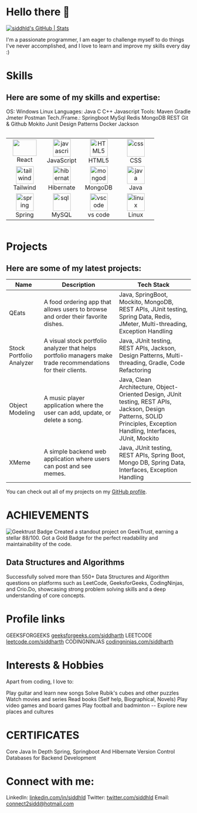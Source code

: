 # Hello there 👋

[![siddhld's GitHub | Stats](https://stats.quine.sh/siddhld/github?theme=dark)](https://quine.sh?utm_source=widgets&utm_campaign=siddhld)

I'm a passionate programmer, I am eager to challenge myself to do things I've never accomplished, and I love to learn and improve my skills every day :)




# Skills
## Here are some of my skills and expertise:

OS: Windows Linux
Languages: Java C C++ Javascript
Tools: Maven Gradle Jmeter Postman
Tech./Frame.: Springboot MySql Redis
MongoDB REST Git & Github Mokito
Junit Design Patterns Docker Jackson

<div style="display: flex; align-items: flex-start; align: center">
<table align="center">
  <tr>
    <td align="center" width="85">
        <img src="https://skillicons.dev/icons?i=react" width="65" height="45" />
      <br>React
    </td>
    <td align="center" width="85">
        <img src="https://skillicons.dev/icons?i=javascript" width="48" height="48" alt="javascript" />
      <br>JavaScript
    </td>
    <td align="center" width="85">
        <img src="https://skillicons.dev/icons?i=html" width="48" height="48" alt="HTML5" />
      <br>HTML5
    </td>
    <td align="center" width="85">
        <img src="https://skillicons.dev/icons?i=css" width="48" height="48" alt="css" />
      <br>CSS
    </td>
  </tr>
  <tr>
    <td align="center" width="85">
        <img src="https://skillicons.dev/icons?i=tailwind" width="48" height="48" alt="tailwind" />
      <br>Tailwind
    </td>
    <td align="center" width="85">
        <img src="https://skillicons.dev/icons?i=hibernate" width="48" height="48" alt="hibernate" />
      <br>Hibernate
    </td>
    <td align="center" width="85">
        <img src="https://skillicons.dev/icons?i=mongodb" width="48" height="48" alt="mongodb" />
      <br>MongoDB
    </td>
    <td align="center" width="85">
        <img src="https://skillicons.dev/icons?i=java" width="48" height="48" alt="java" />
      <br>Java
    </td>
  </tr>
  <tr>
    <td align="center" width="85">
        <img src="https://skillicons.dev/icons?i=spring" width="48" height="48" alt="spring" />
      <br>Spring
    </td>
    <td align="center" width="85">
        <img src="https://skillicons.dev/icons?i=mysql" width="48" height="48" alt="sql" />
      <br>MySQL
    </td>
    <td align="center" width="85">
        <img src="https://skillicons.dev/icons?i=vscode" width="48" height="48" alt="vscode" />
      <br>vs code
    </td>
    <td align="center" width="85">
        <img src="https://skillicons.dev/icons?i=linux" width="48" height="48" alt="linux" />
      <br>Linux
    </td>

  </tr>
</table>
</div>



# Projects
## Here are some of my latest projects:

| Name | Description | Tech Stack |
| --- | --- | --- |
| QEats | A food ordering app that allows users to browse and order their favorite dishes. | Java, SpringBoot, Mockito, MongoDB, REST APIs, JUnit testing, Spring Data, Redis, JMeter, Multi-threading, Exception Handling |
| Stock Portfolio Analyzer | A visual stock portfolio analyzer that helps portfolio managers make trade recommendations for their clients. | Java, JUnit testing, REST APIs, Jackson, Design Patterns, Multi-threading, Gradle, Code Refactoring |
| Object Modeling | A music player application where the user can add, update, or delete a song. | Java, Clean Architecture, Object-Oriented Design, JUnit testing, REST APIs, Jackson, Design Patterns, SOLID Principles, Exception Handling, Interfaces, JUnit, Mockito |
| XMeme | A simple backend web application where users can post and see memes. | Java, JUnit testing, REST APIs, Spring Boot, Mongo DB, Spring Data, Interfaces, Exception Handling |


You can check out all of my projects on my [GitHub profile](https://github.com/<yourusername>).



# ACHIEVEMENTS
![Geektrust Badge](https://github.com/siddhld/siddhld/assets/90497078/29f7b357-4b52-4747-95ba-7decce2bda7b)
Created a standout project on GeekTrust, earning a stellar 88/100. Got a Gold Badge for the perfect readability and maintainability of the code.

## Data Structures and Algorithms
Successfully solved more than 550+ Data Structures and Algorithm questions on platforms such as LeetCode, GeeksforGeeks, CodingNinjas, and
Crio.Do, showcasing strong problem solving skills and a deep understanding of core concepts.



# Profile links
GEEKSFORGEEKS [geeksforgeeks.com/siddharth](https://auth.geeksforgeeks.org/user/sidd_01/)
LEETCODE [leetcode.com/siddharth](https://leetcode.com/Siddharthkr03/)
CODINGNINJAS [codingninjas.com/siddharth](https://www.codingninjas.com/studio/profile/692b6a55-ce79-4e6f-97b1-2b5ca047f8bf)



# Interests & Hobbies
Apart from coding, I love to:

Play guitar and learn new songs
Solve Rubik's cubes and other puzzles
Watch movies and series
Read books (Self help, Biographical, Novels)
Play video games and board games
Play football and badminton
-- Explore new places and cultures



# CERTIFICATES
Core Java In Depth [](https://www.udemy.com/certificate/UC-af3aa260-ceba-4ded-a651-f762a91a7069/)
Spring, Springboot And Hibernate [](https://www.udemy.com/certificate/UC-e5544a22-d6ee-4849-afae-a913fd38961f/)
Version Control [](https://www.coursera.org/account/accomplishments/verify/JYLDGDK25845)
Databases for Backend Development [](https://www.coursera.org/account/accomplishments/verify/6YJZP4S9Z2LQ)


# Connect with me:
LinkedIn: [linkedin.com/in/siddhld](https://www.linkedin.com/in/siddharthhaldhar/)
Twitter: [twitter.com/siddhld](https://twitter.com/Siddharthhld)
Email: [connect2sidd@hotmail.com](connect2sidd@hotmail.com)

